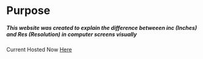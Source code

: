 # Purpose 
##### This website was created to explain the difference betweeen inc (Inches) and Res (Resolution) in computer screens visually
Current Hosted Now
[Here](https://sirafro76.github.io/RIP/)
